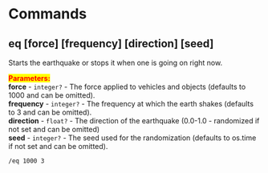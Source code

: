 # Commands

## eq \[force] \[frequency] \[direction] \[seed]

Starts the earthquake or stops it when one is going on right now.

<mark style="color:red;">**Parameters:**</mark>\
**force** - `integer?` - The force applied to vehicles and objects (defaults to 1000 and can be omitted).\
**frequency** - `integer?` - The frequency at which the earth shakes (defaults to 3 and can be omitted).\
**direction** - `float?` - The direction of the earthquake (0.0-1.0 - randomized if not set and can be omitted)\
**seed** - `integer?` - The seed used for the randomization (defaults to os.time if not set and can be omitted).

```
/eq 1000 3
```
